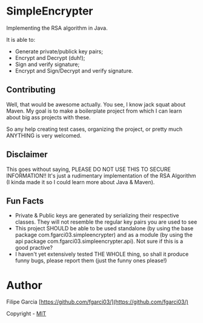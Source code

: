 SimpleEncrypter
============
Implementing the RSA algorithm in Java.

It is able to:

+ Generate private/publick key pairs;
+ Encrypt and Decrypt (duh!);
+ Sign and verify signature;
+ Encrypt and Sign/Decrypt and verify signature.



## Contributing
Well, that would be awesome actually. You see, I know jack squat about Maven. My goal is to make
a boilerplate project from which I can learn about big ass projects with these.

So any help creating test cases, organizing the project, or pretty much ANYTHING is very welcomed.


## Disclaimer
This goes without saying, PLEASE DO NOT USE THIS TO SECURE INFORMATION!!
It's just a rudimentary implementation of the RSA Algorithm (I kinda made it so I could learn more
about Java & Maven).


## Fun Facts
+ Private & Public keys are generated by serializing their respective classes. They will not resemble
the regular key pairs you are used to see
+ This project SHOULD be able to be used standalone (by using the base package com.fgarci03.simpleencrypter)
and as a module (by using the api package com.fgarci03.simpleencrypter.api). Not sure if this is a good practive?
+ I haven't yet extensively tested THE WHOLE thing, so shall it produce funny bugs, please report them (just
the funny ones please!)


Author
============
Filipe Garcia [https://github.com/fgarci03/](https://github.com/fgarci03/)

Copyright - [MIT](LICENSE.md)
